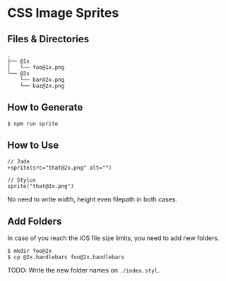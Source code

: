 # CSS Image Sprites

## Files & Directories

```
.
├── @1x
│   └── foo@1x.png
└── @2x
    └── bar@2x.png
    └── baz@2x.png
```

## How to Generate

```
$ npm run sprite
```

## How to Use

```
// Jade
+sprite(src="that@2x.png" alt="")
```

```
// Stylus
sprite("that@2x.png")
```

No need to write width, height even filepath in both cases.

## Add Folders

In case of you reach the iOS file size limits, you need to add new folders.

```
$ mkdir foo@2x
$ cp @2x.handlebars foo@2x.handlebars
```

TODO: Write the new folder names on `./index.styl`.
